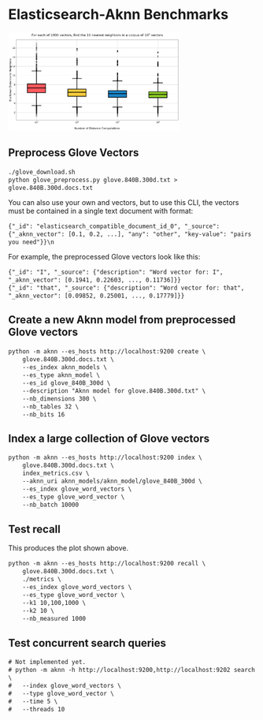 
# Elasticsearch-Aknn Benchmarks

<img src="metrics/recall_boxplot.png" height="200px" width="auto"/>

## Preprocess Glove Vectors

```
./glove_download.sh
python glove_preprocess.py glove.840B.300d.txt > glove.840B.300d.docs.txt
```

You can also use your own and vectors, but to use this CLI, the vectors must be 
contained in a single text document with format:

```
{"_id": "elasticsearch_compatible_document_id_0", "_source": {"_aknn_vector": [0.1, 0.2, ...], "any": "other", "key-value": "pairs you need"}}\n
```

For example, the preprocessed Glove vectors look like this:

```
{"_id": "I", "_source": {"description": "Word vector for: I", "_aknn_vector": [0.1941, 0.22603, ..., 0.11736]}}
{"_id": "that", "_source": {"description": "Word vector for: that", "_aknn_vector": [0.09852, 0.25001, ..., 0.17779]}}

```

## Create a new Aknn model from preprocessed Glove vectors

```
python -m aknn --es_hosts http://localhost:9200 create \
	glove.840B.300d.docs.txt \
	--es_index aknn_models \
	--es_type aknn_model \
	--es_id glove_840B_300d \
	--description "Aknn model for glove.840B.300d.txt" \
	--nb_dimensions 300 \
	--nb_tables 32 \
	--nb_bits 16
```

## Index a large collection of Glove vectors

```
python -m aknn --es_hosts http://localhost:9200 index \
	glove.840B.300d.docs.txt \
	index_metrics.csv \
	--aknn_uri aknn_models/aknn_model/glove_840B_300d \
	--es_index glove_word_vectors \
	--es_type glove_word_vector \
	--nb_batch 10000

```

## Test recall

This produces the plot shown above.

```
python -m aknn --es_hosts http://localhost:9200 recall \
	glove.840B.300d.docs.txt \
	./metrics \
	--es_index glove_word_vectors \
	--es_type glove_word_vector \
	--k1 10,100,1000 \
	--k2 10 \
	--nb_measured 1000

```

## Test concurrent search queries

```
# Not implemented yet.
# python -m aknn -h http://localhost:9200,http://localhost:9202 search \
# 	--index glove_word_vectors \
#	--type glove_word_vector \
#	--time 5 \
#	--threads 10
```